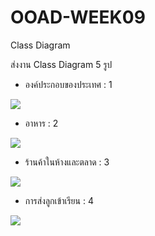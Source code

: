 # OOAD-WEEK09
Class Diagram

  ส่งงาน Class Diagram 5 รูป
   
* องค์ประกอบของประเทศ : 1

![](http://www.plantuml.com/plantuml/img/JOwn3eCm34JtV4L6El03J5ImTECNeX1Lbe9TsKub_XudYDBjzCvtlb4qi9OjkuaAAk-U-julJ5_0c7vmyCzr0mHH3Wg4tUFVKgEnOZ5-PLlH1BhVPF2IwHrQsensCTTEYEekSGwWJydjaxkbvPV4GlYQtPXmjTK7)

* อาหาร : 2

![](http://www.plantuml.com/plantuml/img/SoWkIImgAStDuNBBpqzHiAdHrLN80x9oKf44YZAJaRWPYRb9fKNfgKLS8E2GcfS2r0u0)

* ร้านค้าในห้างและตลาด : 3

![](http://www.plantuml.com/plantuml/img/ZP51JiCm44NNzIbyWTx0YagBw8e5Oe5OJf9fQddiiSPEgnHnTnoYAWOsxFv_u-y_bdSfW-JHarB9sH11mEkE82NzeJPxwDmWF8R-mCIYemrERHv4-Be0mRwSOkbH5l0QnORXA8ZXJzoO9-QcqMzdXFmZTf-qDABwh3P96GKvJn4FltTvHoA-Bat_2HYZIuakBO_M7mKcfPv176PjJDCKJNHNtvItMtt1F626bh2c0mZPhYOdcywrz_C3bojdosLiLpl1n9LrfqwlphjLHtkxmMfRQErBX89s6Fhvpxu0)

* การส่งลูกเข้าเรียน : 4

![](http://www.plantuml.com/plantuml/img/JP31RiCm28RlF0LIpr7VOEfQQRtijCkq8tM8RSM1p2QgedNlFYTTeqeS3DyF_FXGZB9DGm8eVPIHCWru8TVxh9EqJfDcV1MBtnEVCxFipvhQ9wrBLCfnQpYj3P-1oMudpT8blN8-fea1LYc-qH3JZBlCRJDpgXn4ZJ5nPwZTnZMJU0P42x5WZUuEhYI6fbX9uUKP62ywBwNYWce2bXQNaV2OrJIt5_od26CrIvuV-MwCqk_Vem-sdCRoeUtNwWj_wewxQMDoWVEM5vkgqfwu2r9FztCjBV4BSAW-wiV-0G00)
